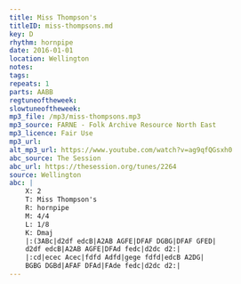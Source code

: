 ```yaml
---
title: Miss Thompson's
titleID: miss-thompsons.md
key: D
rhythm: hornpipe
date: 2016-01-01
location: Wellington
notes:
tags:
repeats: 1 
parts: AABB 
regtuneoftheweek:
slowtuneoftheweek:
mp3_file: /mp3/miss-thompsons.mp3
mp3_source: FARNE - Folk Archive Resource North East 
mp3_licence: Fair Use
mp3_url: 
alt_mp3_url: https://www.youtube.com/watch?v=ag9qfQGsxh0
abc_source: The Session
abc_url: https://thesession.org/tunes/2264
source: Wellington
abc: |
    X: 2
    T: Miss Thompson's
    R: hornpipe
    M: 4/4
    L: 1/8
    K: Dmaj
    |:(3ABc|d2df edcB|A2AB AGFE|DFAF DGBG|DFAF GFED|
    d2df edcB|A2AB AGFE|DFAd fedc|d2dc d2:|
    |:cd|ecec Acec|fdfd Adfd|gege fdfd|edcB A2DG|
    BGBG DGBd|AFAF DFAd|FAde fedc|d2dc d2:|
---
```

